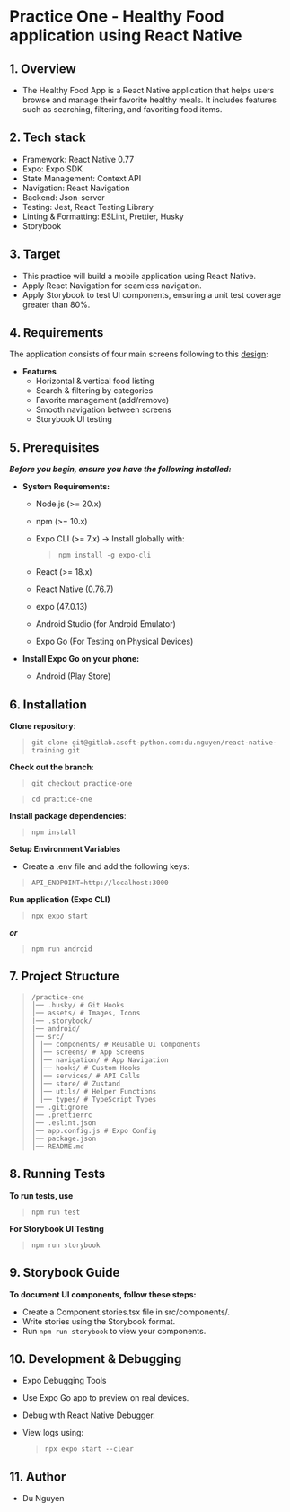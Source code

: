 # Practice One - Healthy Food application using React Native

## 1. Overview

- The Healthy Food App is a React Native application that helps users browse and manage their favorite healthy meals. It includes features such as searching, filtering, and favoriting food items.

## 2. Tech stack

- Framework: React Native 0.77
- Expo: Expo SDK
- State Management: Context API
- Navigation: React Navigation
- Backend: Json-server
- Testing: Jest, React Testing Library
- Linting & Formatting: ESLint, Prettier, Husky
- Storybook

## 3. Target

- This practice will build a mobile application using React Native.
- Apply React Navigation for seamless navigation.
- Apply Storybook to test UI components, ensuring a unit test coverage greater than 80%.

## 4. Requirements

The application consists of four main screens following to this [design](<https://www.figma.com/file/LLkkEV64nhoR8empRw79Kl/Healthy-Food-App-(Community)?node-id=201%3A144&t=iVpH44LU0tyuYvtG-0>):

- **Features**
  - Horizontal & vertical food listing
  - Search & filtering by categories
  - Favorite management (add/remove)
  - Smooth navigation between screens
  - Storybook UI testing

## 5. Prerequisites

**_Before you begin, ensure you have the following installed:_**

- **System Requirements:**

  - Node.js (>= 20.x)
  - npm (>= 10.x)
  - Expo CLI (>= 7.x) → Install globally with:

    > ```
    > npm install -g expo-cli
    > ```

  - React (>= 18.x)
  - React Native (0.76.7)
  - expo (47.0.13)
  - Android Studio (for Android Emulator)
  - Expo Go (For Testing on Physical Devices)

- **Install Expo Go on your phone:**
  - Android (Play Store)

## 6. Installation

**Clone repository**:

> ```
> git clone git@gitlab.asoft-python.com:du.nguyen/react-native-training.git
> ```

**Check out the branch**:

> ```
> git checkout practice-one
> ```

> ```
> cd practice-one
> ```

**Install package dependencies**:

> ```
> npm install
> ```

**Setup Environment Variables**

- Create a .env file and add the following keys:

> ```
> API_ENDPOINT=http://localhost:3000
> ```

**Run application (Expo CLI)**

> ```
> npx expo start
> ```

**_or_**

> ```
> npm run android
> ```

## 7. Project Structure

> ```
> /practice-one
> │── .husky/ # Git Hooks
> │── assets/ # Images, Icons
> |── .storybook/
> |── android/
> │── src/
> │ │── components/ # Reusable UI Components
> │ │── screens/ # App Screens
> │ │── navigation/ # App Navigation
> │ │── hooks/ # Custom Hooks
> │ │── services/ # API Calls
> │ │── store/ # Zustand
> │ │── utils/ # Helper Functions
> │ │── types/ # TypeScript Types
> │── .gitignore
> │── .prettierrc
> │── .eslint.json
> │── app.config.js # Expo Config
> │── package.json
> │── README.md
> ```

## 8. Running Tests

**To run tests, use**

> ```
> npm run test
> ```

**For Storybook UI Testing**

> ```
> npm run storybook
> ```

## 9. Storybook Guide

**To document UI components, follow these steps:**

- Create a Component.stories.tsx file in src/components/.
- Write stories using the Storybook format.
- Run `npm run storybook` to view your components.

## 10. Development & Debugging

- Expo Debugging Tools
- Use Expo Go app to preview on real devices.
- Debug with React Native Debugger.
- View logs using:

  > ```
  > npx expo start --clear
  > ```

## 11. Author

- Du Nguyen
